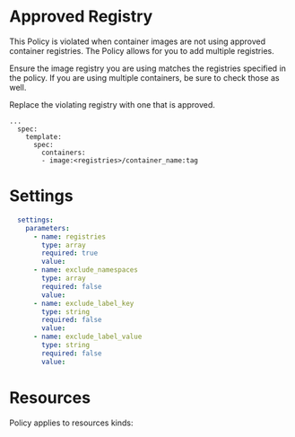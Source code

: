 # Approved Registry

This Policy is violated when container images are not using approved container registries. The Policy allows for you to add multiple registries. 


Ensure the image registry you are using matches the registries specified in the policy. If you are using multiple containers, be sure to check those as well. 

Replace the violating registry with one that is approved. 
```
...
  spec:
    template:
      spec:
        containers:
        - image:<registries>/container_name:tag
```


# Settings
```yaml
  settings:
    parameters:
      - name: registries
        type: array
        required: true
        value:
      - name: exclude_namespaces
        type: array
        required: false
        value:
      - name: exclude_label_key
        type: string
        required: false
        value:
      - name: exclude_label_value
        type: string
        required: false
        value:
```

# Resources
Policy applies to resources kinds:

